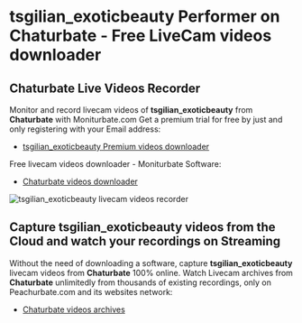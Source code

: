 # tsgilian_exoticbeauty Performer on Chaturbate - Free LiveCam videos downloader

## Chaturbate Live Videos Recorder

Monitor and record livecam videos of **tsgilian_exoticbeauty** from **Chaturbate** with Moniturbate.com
Get a premium trial for free by just and only registering with your Email address:
* [tsgilian_exoticbeauty Premium videos downloader](https://moniturbate.com/request-demo-licence-key.html)

Free livecam videos downloader - Moniturbate Software:
* [Chaturbate videos downloader](https://moniturbate.com/moniturbate-download-software.html)

![tsgilian_exoticbeauty livecam videos recorder](https://peachurnet.com/templates/moniturbate-software.png)


## Capture tsgilian_exoticbeauty videos from the Cloud and watch your recordings on Streaming

Without the need of downloading a software, capture **tsgilian_exoticbeauty** livecam videos from **Chaturbate** 100% online.
Watch Livecam archives from **Chaturbate** unlimitedly from thousands of existing recordings, only on Peachurbate.com and its websites network:
* [Chaturbate videos archives](https://peachurnet.com/)